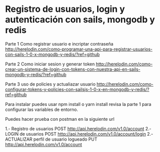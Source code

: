# Registro de usuarios, login y autenticación con sails, mongodb y redis

Parte 1 Como registrar usuario e incriptar contraseña http://herelodin.com/como-programar-una-api-para-registrar-usuarios-con-sails-1-0-x-mongodb-y-redis/?ref=github

Parte 2 Como iniciar sesion y generar token http://herelodin.com/como-crear-un-sistema-de-login-con-tokens-con-nuestra-api-en-sails-mongodb-y-redis/?ref=github

Parte 3 uso de policies y actualiazar usuario http://herelodin.com/como-configurar-tokens-y-policies-con-sailsjs-1-0-x-en-mongodb-y-redis/?ref=github


Para instalar puedes usar npm install o yarn install revisa la parte 1 para configurar las variables de entorno.


Puedes hacer prueba con postman en la siguiente url 

1.- Registro de usuarios  POST http://api.herelodin.com/v1.0/account
2.- LOGIN de usuarios  POST http://api.herelodin.com/v1.0/account/login
2.- ACTUALIZAR perfil de usuario logueado PUT http://api.herelodin.com/v1.0/account
